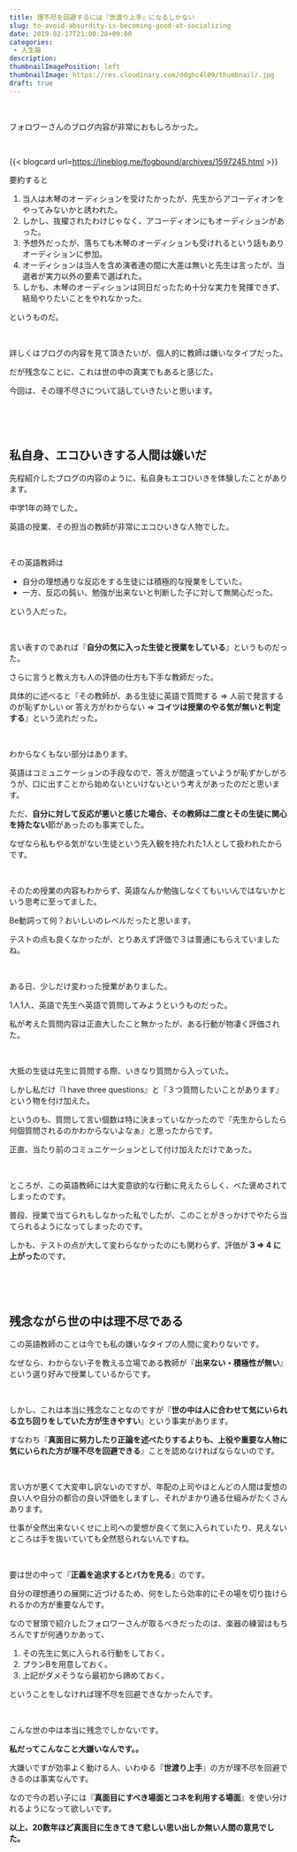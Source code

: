 ```yaml
---
title: 理不尽を回避するには『世渡り上手』になるしかない
slug: to-avoid-absurdity-is-becoming-good-at-socializing
date: 2019-02-17T21:00:28+09:00
categories: 
 - 人生論
description: 
thumbnailImagePosition: left
thumbnailImage: https://res.cloudinary.com/ddghc4l09/thumbnail/.jpg
draft: true
---
```


<!--more-->

&nbsp;

フォロワーさんのブログ内容が非常におもしろかった。

&nbsp;

{{< blogcard url=https://lineblog.me/fogbound/archives/1597245.html >}}
&nbsp;

要約すると
<ol>
 	<li>当人は木琴のオーディションを受けたかったが、先生からアコーディオンをやってみないかと誘われた。</li>
 	<li>しかし、抜擢されたわけじゃなく、アコーディオンにもオーディションがあった。</li>
 	<li>予想外だったが、落ちても木琴のオーディションも受けれるという話もありオーディションに参加。</li>
 	<li>オーディションは当人を含め演者達の間に大差は無いと先生は言ったが、当選者が実力以外の要素で選ばれた。</li>
 	<li>しかも、木琴のオーディションは同日だったため十分な実力を発揮できず、結局やりたいことをやれなかった。</li>
</ol>
というものだ。

&nbsp;

詳しくはブログの内容を見て頂きたいが、個人的に教師は嫌いなタイプだった。

だが残念なことに、これは世の中の真実でもあると感じた。

今回は、その理不尽さについて話していきたいと思います。

&nbsp;

&nbsp;
<h2>私自身、エコひいきする人間は嫌いだ</h2>
先程紹介したブログの内容のように、私自身もエコひいきを体験したことがあります。

中学1年の時でした。

英語の授業、その担当の教師が非常にエコひいきな人物でした。

&nbsp;

その英語教師は
<ul>
 	<li>自分の理想通りな反応をする生徒には積極的な授業をしていた。</li>
 	<li>一方、反応の鈍い、勉強が出来ないと判断した子に対して無関心だった。</li>
</ul>
という人だった。

&nbsp;

言い表すのであれば『<strong>自分の気に入った生徒と授業をしている</strong>』というものだった。

さらに言うと教え方も人の評価の仕方も下手な教師だった。

具体的に述べると『その教師が、ある生徒に英語で質問する ⇒ 人前で発言するのが恥ずかしい or 答え方がわからない ⇒ <strong>コイツは授業のやる気が無いと判定する</strong>』という流れだった。

&nbsp;

わからなくもない部分はあります。

英語はコミュニケーションの手段なので、答えが間違っていようが恥ずかしがろうが、口に出すことから始めないといけないという考えがあったのだと思います。

ただ、<strong>自分に対して反応が悪いと感じた場合、その教師は二度とその生徒に関心を持たない</strong>節があったのも事実でした。

なぜなら私もやる気がない生徒という先入観を持たれた1人として扱われたからです。

&nbsp;

そのため授業の内容もわからず、英語なんか勉強しなくてもいいんではないかという思考に至ってました。

Be動詞って何？おいしいのレベルだったと思います。

テストの点も良くなかったが、とりあえず評価で３は普通にもらえていましたね。

&nbsp;

ある日、少しだけ変わった授業がありました。

1人1人、英語で先生へ英語で質問してみようというものだった。

私が考えた質問内容は正直大したこと無かったが、ある行動が物凄く評価された。

&nbsp;

大抵の生徒は先生に質問する際、いきなり質問から入っていた。

しかし私だけ『I have three questions』と『３つ質問したいことがあります』という物を付け加えた。

というのも、質問して言い個数は特に決まっていなかったので『先生からしたら何個質問されるのかわからないよなぁ』と思ったからです。

正直、当たり前のコミュニケーションとして付け加えただけであった。

&nbsp;

ところが、この英語教師には大変意欲的な行動に見えたらしく、べた褒めされてしまったのです。

普段、授業で当てられもしなかった私でしたが、このことがきっかけでやたら当てられるようになってしまったのです。

しかも、テストの点が大して変わらなかったのにも関わらず、評価が <strong>3 ⇒ 4 に上がった</strong>のです。

&nbsp;

&nbsp;
<h2>残念ながら世の中は理不尽である</h2>
この英語教師のことは今でも私の嫌いなタイプの人間に変わりないです。

なぜなら、わからない子を教える立場である教師が『<strong>出来ない・積極性が無い</strong>』という選り好みで授業しているからです。

&nbsp;

しかし、これは本当に残念なことなのですが『<strong>世の中は人に合わせて気にいられる立ち回りをしていた方が生きやすい</strong>』という事実があります。

すなわち『<strong>真面目に努力したり正論を述べたりするよりも、上役や重要な人物に気にいられた方が理不尽を回避できる</strong>』ことを認めなければならないのです。

&nbsp;

言い方が悪くて大変申し訳ないのですが、年配の上司やほとんどの人間は愛想の良い人や自分の都合の良い評価をしますし、それがまかり通る仕組みがたくさんあります。

仕事が全然出来ないくせに上司への愛想が良くて気に入られていたり、見えないところは手を抜いていても全然怒られないんですね。

&nbsp;

要は世の中って『<strong>正義を追求するとバカを見る</strong>』のです。

自分の理想通りの展開に近づけるため、何をしたら効率的にその場を切り抜けられるかの方が重要なんです。

なので冒頭で紹介したフォロワーさんが取るべきだったのは、楽器の練習はもちろんですが何通りかあって、
<ol>
 	<li>その先生に気に入られる行動をしておく。</li>
 	<li>プランBを用意しておく。</li>
 	<li>上記がダメそうなら最初から諦めておく。</li>
</ol>
ということをしなければ理不尽を回避できなかったんです。

&nbsp;

こんな世の中は本当に残念でしかないです。

<strong>私だってこんなこと大嫌いなんです。。</strong>

大嫌いですが効率よく動ける人、いわゆる『<strong>世渡り上手</strong>』の方が理不尽を回避できるのは事実なんです。

なので今の若い子には『<strong>真面目にすべき場面とコネを利用する場面</strong>』を使い分けれるようになって欲しいです。

<strong>以上、20数年ほど真面目に生きてきて悲しい思い出しか無い人間の意見でした。</strong>
